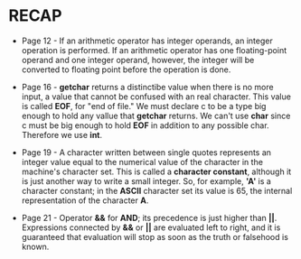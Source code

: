 # RECAP

- Page 12 - If an arithmetic operator has integer operands, an integer operation is performed. If an arithmetic operator has one floating-point operand and one integer operand, however, the integer will be converted to floating point before the operation is done.

- Page 16 - **getchar** returns a distinctibe value when there is no more input, a value that cannot be confused with an real character. This value is called **EOF**, for "end of file." We must declare c to be a type big enough to hold any vallue that **getchar** returns. We can't use **char** since c must be big enough to hold **EOF** in addition to any possible char. Therefore we use **int**.

- Page 19 - A character written between single quotes represents an integer value equal to the numerical value of the character in the machine's character set. This is called a **character constant**, although it is just another way to write a small integer. So, for example, **'A'** is a character constant; in the **ASCII** character set its value is 65, the internal representation of the character **A**.

- Page 21 - Operator **&&** for **AND**; its precedence is just higher than **||**. Expressions connected by **&&** or **||** are evaluated left to right, and it is guaranteed that evaluation will stop as soon as the truth or falsehood is known.
